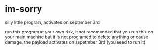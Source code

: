 # im-sorry
silly little program, activates on september 3rd

run this program at your own risk, it not recomended that you run this on your main machine but it is not programed to delete anything or cause damage. 
the payload activates on sepetmber 3rd (you need to run it)
